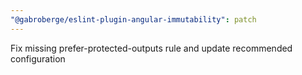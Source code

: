 ```yaml
---
"@gabroberge/eslint-plugin-angular-immutability": patch
---
```


Fix missing prefer-protected-outputs rule and update recommended configuration
